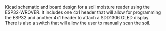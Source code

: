 Kicad schematic and board design for a soil moisture reader using the ESP32-WROVER. It includes one 4x1 header that will allow for programming the ESP32 and another 4x1 header to attach a SDD1306 OLED display. There is also a switch that will allow the user to manually scan the soil.
